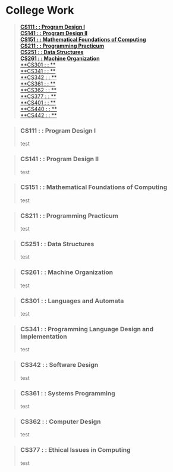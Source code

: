 # College Work
> [**CS111 : : Program Design I**](#cs111---program-design-i)   
> [**CS141 : : Program Design II**](#cs141---program-design-ii)  
> [**CS151 : : Mathematical Foundations of Computing**](#cs151---mathematical-foundations-of-computing)  
> [**CS211 : : Programming Practicum**](#cs211---programming-practicum)  
> [**CS251 : : Data Structures**](#cs251---data-structures)  
> [**CS261 : : Machine Organization**](#cs261---machine-organization)  
> [**CS301 : : **](#cs301---languages-and-automata)  
> [**CS341 : : **](#cs341---programming-language-design-and-implementation)  
> [**CS342 : : **](#cs342---software-design)  
> [**CS361 : : **](#)  
> [**CS362 : : **](#)  
> [**CS377 : : **](#)  
> [**CS401 : : **](#)  
> [**CS440 : : **](#)  
> [**CS442 : : **](#)  

> ### CS111 : : Program Design I
> test

> ### CS141 : : Program Design II
> test

> ### CS151 : : Mathematical Foundations of Computing
> test

> ### CS211 : : Programming Practicum
> test

> ### CS251 : : Data Structures
> test

> ### CS261 : : Machine Organization
> test

> ### CS301 : : Languages and Automata
> test

> ### CS341 : : Programming Language Design and Implementation
> test

> ### CS342 : : Software Design
> test

> ### CS361 : : Systems Programming
> test

> ### CS362 : : Computer Design
> test

> ### CS377 : : Ethical Issues in Computing
> test
